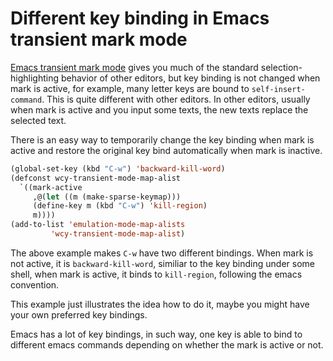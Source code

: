 #  Different key binding in Emacs transient mark mode


[Emacs transient mark mode][] gives you much of the standard
selection-highlighting behavior of other editors, but key binding is
not changed when mark is active, for example, many letter keys are
bound to `self-insert-command`. This is quite different with other
editors. In other editors, usually when mark is active and you input
some texts, the new texts replace the selected text.

There is an easy way to temporarily change the key binding when mark
is active and restore the original key bind automatically when mark is
inactive.

```lisp
(global-set-key (kbd "C-w") 'backward-kill-word)
(defconst wcy-transient-mode-map-alist
  `((mark-active
     ,@(let ((m (make-sparse-keymap)))
	 (define-key m (kbd "C-w") 'kill-region)
	 m))))
(add-to-list 'emulation-mode-map-alists
	     'wcy-transient-mode-map-alist)

```

The above example makes `C-w` have two different bindings. When mark
is not active, it is `backward-kill-word`, similiar to the key binding
under some shell, when mark is active, it binds to `kill-region`,
following the emacs convention.

This example just illustrates the idea how to do it, maybe you might
have your own preferred key bindings.


Emacs has a lot of key bindings, in such way, one key is able to bind
to different emacs commands depending on whether the mark is active or
not.


[Emacs transient mark mode]: http://www.emacswiki.org/emacs/TransientMarkMode
